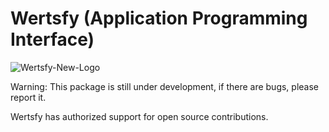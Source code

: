 # Wertsfy (Application Programming Interface)

![Wertsfy-New-Logo](https://user-images.githubusercontent.com/59739253/176809652-3cee6edb-27a3-479e-bb86-1ee1de9b8f6e.png)

Warning: This package is still under development, if there are bugs, please report it.

Wertsfy has authorized support for open source contributions.
